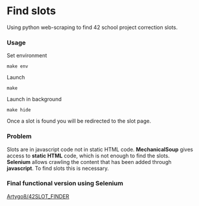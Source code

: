 # Find slots

Using python web-scraping to find 42 school project correction slots.

### Usage

  Set environment

  ```
  make env
  ```

  Launch

  ```
  make
  ```
  Launch in background

  ```
  make hide
  ```

Once a slot is found you will be redirected to the slot page.

### Problem

Slots are in javascript code not in static HTML code. **MechanicalSoup** gives access to **static HTML** code, which is not enough to find the slots. **Selenium** allows crawling the content that has been added through **javascript**. To find slots this is necessary.

### Final functional version using Selenium
[Artygo8/42SLOT_FINDER](https://github.com/Artygo8/42SLOT_FINDER)
